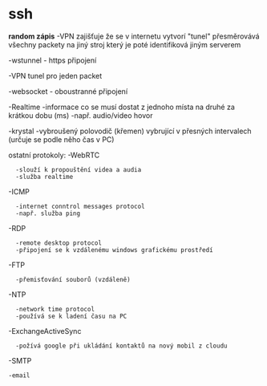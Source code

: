 # ssh
**random zápis**
-VPN zajišťuje že se v internetu vytvorí "tunel" přesměrovává všechny packety na jiný stroj který je poté identifiková jiným serverem

-wstunnel - https připojení

  -VPN tunel pro jeden packet
  
-websocket - oboustranné připojení

-Realtime
  -informace co se musí dostat z jednoho místa na druhé za krátkou dobu (ms)
  -např. audio/video hovor
  
-krystal
  -vybroušený polovodič (křemen) vybrující v přesných intervalech (určuje se podle něho čas v PC)
  
ostatní protokoly: 
  -WebRTC  
  
      -slouží k propouštění videa a audia      
      -služba realtime
      
  -ICMP
  
      -internet conntrol messages protocol
      -např. služba ping
      
  -RDP
  
      -remote desktop protocol
      -připojení se k vzdálenému windows grafickému prostředí
      
  -FTP
  
      -přemisťování souborů (vzdáleně)
      
  -NTP
  
      -network time protocol
      -používá se k ladení času na PC

  -ExchangeActiveSync

      -požívá google při ukládání kontaktů na nový mobil z cloudu
      
  -SMTP

    -email
